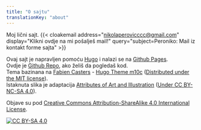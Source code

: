 ```yaml
---
title: "O sajtu"
translationKey: "about"
---
```


Moj lični sajt.
{{< cloakemail address="nikolaperovicccc@gmail.com" display="Klikni ovdje na mi pošalješ mail!" query="subject=Peroniko: Mail iz kontakt forme sajta" >}}

Ovaj sajt je napravljen pomoću [Hugo](https://gohugo.io/) i nalazi se na [Github Pages](https://pages.github.com/).\
Ovdje je [Github Repo](https://github.com/Fooftilly/Fooftilly.github.io), ako želiš da pogledaš kod.\
Tema bazinana na [Fabien Casters](https://vaga.io/) - [Hugo Theme m10c](https://github.com/vaga/hugo-theme-m10c) ([Distributed under the MIT license](https://github.com/vaga/hugo-theme-m10c/blob/master/LICENSE.md)).\
Istaknuta slika je adaptacija [Attributes of Art and Illustration](https://www.oldbookillustrations.com/illustrations/attributes-art-illustration/) ([Under CC BY-NC-SA 4.0](https://creativecommons.org/licenses/by-nc-sa/4.0/)).

Objave su pod
[Creative Commons Attribution-ShareAlike 4.0 International License][cc-by-sa].

[![CC BY-SA 4.0][cc-by-sa-shield]][cc-by-sa]

[cc-by-sa]: http://creativecommons.org/licenses/by-sa/4.0/
[cc-by-sa-shield]: https://img.shields.io/badge/License-CC%20BY--SA%204.0-lightgrey.svg
